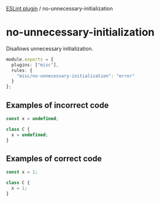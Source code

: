 [ESLint plugin](https://ilyub.github.io/eslint-plugin-misc/) / no-unnecessary-initialization

# no-unnecessary-initialization

Disallows unnecessary initialization.

```ts
module.exports = {
  plugins: ["misc"],
  rules: {
    "misc/no-unnecessary-initialization": "error"
  }
};
```

## Examples of incorrect code

```ts
const x = undefined;

class C {
  x = undefined;
}
```

## Examples of correct code

```ts
const x = 1;

class C {
  x = 1;
}
```